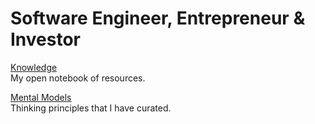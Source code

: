 # Software Engineer, Entrepreneur & Investor

[Knowledge](/knowledge/) <br />My open notebook of resources.

[Mental Models](/mental-models/) <br />Thinking principles that I have curated.


